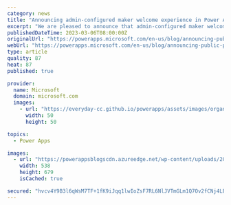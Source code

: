 ```yaml
---
category: news
title: "Announcing admin-configured maker welcome experience in Power Apps"
excerpt: "We are pleased to announce that admin-configured maker welcome content is now available for the Power Apps maker portal. Today, admins rely on sending welcome emails, creating wikis, and setting up internal portals to educate makers. Since this information can be presented in so many different places,"
publishedDateTime: 2023-03-06T08:00:00Z
originalUrl: "https://powerapps.microsoft.com/en-us/blog/announcing-public-preview-of-maker-welcome-content-in-power-apps/"
webUrl: "https://powerapps.microsoft.com/en-us/blog/announcing-public-preview-of-maker-welcome-content-in-power-apps/"
type: article
quality: 87
heat: 87
published: true

provider:
  name: Microsoft
  domain: microsoft.com
  images:
    - url: "https://everyday-cc.github.io/powerapps/assets/images/organizations/microsoft.com-50x50.jpg"
      width: 50
      height: 50

topics:
  - Power Apps

images:
  - url: "https://powerappsblogscdn.azureedge.net/wp-content/uploads/2023/02/image-6.png"
    width: 538
    height: 679
    isCached: true

secured: "hvcv4Y9B3l6qWsM7TF+1fK9iJqq1lwIoZsF7RL6NlJVTmGLm1Q7Ov2fCNj4LEWYDyp7fOlRz0gmUeTt+7qOz4TQ2r7tzzGZ2j10XDIhXi8qtHzRLcTA/7x97PUEBHyn8O9LP72WcFg7N7/YjWj2+DN3kDiRNsHcR0LpJUcX+oooR0Ja9de6s+8KgaqGW37vpXH8J+psQYqD9M7bwzssw/4wLijPMpAM4Wt/sVMODqWkzJFReXivvNSCA0AfEgtJfdtdhaR9040xFlPNGiMNbJil5kS99DlUouZ6MPEVUP9uKgqIEpfB2lheut5zdGI1ojji1Ia0YqJv9LfyDF+DPZD6x69kQLKj4CEUztwz5JVQ=;fqFd2QqKPv4IBoncxCwqTQ=="
---
```


